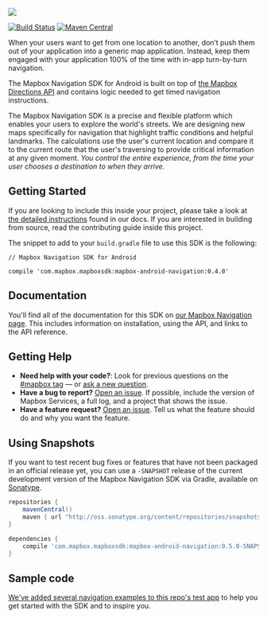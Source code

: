 

[![](https://github.com/mapbox/mapbox-navigation-android/blob/master/.github/splash-img.png?raw=true)](https://www.mapbox.com/android-docs/navigation/latest/getting-started/)
 
[![Build Status](https://www.bitrise.io/app/82d6356fb9d86849.svg?token=RDyQEIAejyjilyK4PkZThA&branch=master)](https://www.bitrise.io/app/82d6356fb9d86849) [![Maven Central](https://maven-badges.herokuapp.com/maven-central/com.mapbox.mapboxsdk/mapbox-android-navigation/badge.svg)](https://maven-badges.herokuapp.com/maven-central/com.mapbox.mapboxsdk/mapbox-android-navigation)

When your users want to get from one location to another, don’t push them out of your application into a generic map application. Instead, keep them engaged with your application 100% of the time with in-app turn-by-turn navigation.

The Mapbox Navigation SDK for Android is built on top of [the Mapbox Directions API](https://www.mapbox.com/directions) and contains logic needed to get timed navigation instructions.

The Mapbox Navigation SDK is a precise and flexible platform which enables your users to explore the world's streets. We are designing new maps specifically for navigation that highlight traffic conditions and helpful landmarks. The calculations use the user's current location and compare it to the current route that the user's traversing to provide critical information at any given moment. _You control the entire experience, from the time your user chooses a destination to when they arrive._


## Getting Started

If you are looking to include this inside your project, please take a look at [the detailed instructions](https://www.mapbox.com/android-docs/navigation/overview/) found in our docs. If you are interested in building from source, read the contributing guide inside this project.

The snippet to add to your `build.gradle` file to use this SDK is the following:

```
// Mapbox Navigation SDK for Android

compile 'com.mapbox.mapboxsdk:mapbox-android-navigation:0.4.0'

```

## Documentation

You'll find all of the documentation for this SDK on [our Mapbox Navigation page](https://www.mapbox.com/android-docs/navigation/overview/). This includes information on installation, using the API, and links to the API reference.

## Getting Help

- **Need help with your code?**: Look for previous questions on the [#mapbox tag](https://stackoverflow.com/questions/tagged/mapbox+android) — or [ask a new question](https://stackoverflow.com/questions/tagged/mapbox+android).
- **Have a bug to report?** [Open an issue](https://github.com/mapbox/mapbox-navigation-android/issues). If possible, include the version of Mapbox Services, a full log, and a project that shows the issue.
- **Have a feature request?** [Open an issue](https://github.com/mapbox/mapbox-navigation-android/issues/new). Tell us what the feature should do and why you want the feature.

## Using Snapshots

If you want to test recent bug fixes or features that have not been packaged in an official release yet, you can use a `-SNAPSHOT` release of the current development version of the Mapbox Navigation SDK via Gradle, available on [Sonatype](https://oss.sonatype.org/content/repositories/snapshots/com/mapbox/mapboxsdk/).

```gradle
repositories {
    mavenCentral()
    maven { url "http://oss.sonatype.org/content/repositories/snapshots/" }
}

dependencies {
    compile 'com.mapbox.mapboxsdk:mapbox-android-navigation:0.5.0-SNAPSHOT'
}
```

## Sample code

[We've added several navigation examples to this repo's test app](https://github.com/mapbox/mapbox-navigation-android/tree/master/navigation/app/src/main/java/com/mapbox/services/android/navigation/testapp/activity) to help you get started with the SDK and to inspire you.
